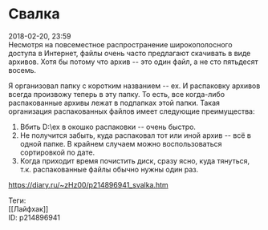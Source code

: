 Свалка
=======

   
 2018-02-20, 23:59   
  Несмотря на повсеместное распространение широкополосного доступа в Интернет, файлы очень часто предлагают скачивать в виде архивов. Хотя бы потому что архив -- это один файл, а не сто пятьдесят восемь.   
   
 Я организовал папку с коротким названием -- ex. И распаковку архивов всегда произвожу теперь в эту папку. То есть, все когда-либо распакованные архивы лежат в подпапках этой папки. Такая организация распакованных файлов имеет следующие преимущества:   
 1. Вбить D:\ex в окошко распаковки -- очень быстро.   
 2. Не получится забыть, куда распаковал тот или иной архив -- всё в одной папке. В крайнем случаем можно воспользоваться сортировкой по дате.   
 3. Когда приходит время почистить диск, сразу ясно, куда тянуться, т.к. распакованные файлы обычно нужны один раз.   
    
 <https://diary.ru/~zHz00/p214896941_svalka.htm>   
   
 Теги:   
 [[Лайфхак]]   
 ID: p214896941